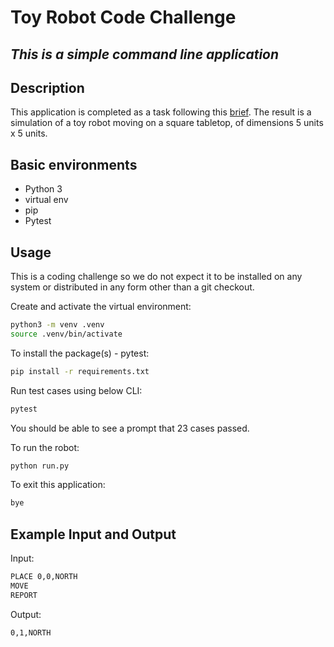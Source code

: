 # Toy Robot Code Challenge
## _This is a simple command line application_

## Description
This application is completed as a task following this [brief]. The result is a simulation of a toy robot moving on a square tabletop, of dimensions 5 units x 5 units.


## Basic environments

- Python 3
- virtual env
- pip
- Pytest

## Usage
This is a coding challenge so we do not expect it to be installed on any system or distributed in any form other than a git checkout.

Create and activate the virtual environment:
```sh
python3 -m venv .venv
source .venv/bin/activate
```

To install the package(s) - pytest:
```sh
pip install -r requirements.txt
```

Run test cases using below CLI:
```sh
pytest
```
You should be able to see a prompt that 23 cases passed.

To run the robot:
```sh
python run.py
```

To exit this application:
```sh
bye
```

## Example Input and Output
Input:
```sh
PLACE 0,0,NORTH
MOVE
REPORT
```
Output:
```
0,1,NORTH
```

[brief]: https://github.com/HenryW6789/toy-robot/blob/main/brief.md
